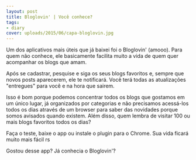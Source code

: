 ```yaml
---
layout: post
title: Bloglovin' | Você conhece?
tags:
- diary
cover: uploads/2015/06/capa-bloglovin.jpg
---
```


Um dos aplicativos mais úteis que já baixei foi o Bloglovin'  (amooo). Para quem não conhece, ele basicamente facilita muito a vida de quem quer acompanhar os blogs que amam.

Após se cadastrar, pesquise e siga os seus blogs favoritos e, sempre que novos posts aparecerem, ele te notificará. Você terá todas as atualizações "entregues" para você e na hora que sairem.

Isso é bom porque podemos concentrar todos os blogs que gostamos em um único lugar, já organizados por categorias e não precisamos acessá-los todos os dias através de um browser para saber das novidades porque somos avisados quando existem. Além disso, quem lembra de visitar 100 ou mais blogs favoritos todos os dias?

Faça o teste, baixe o app ou instale o plugin para o Chrome. Sua vida ficará muito mais fácil rs

Gostou desse app? Já conhecia o Bloglovin'?

